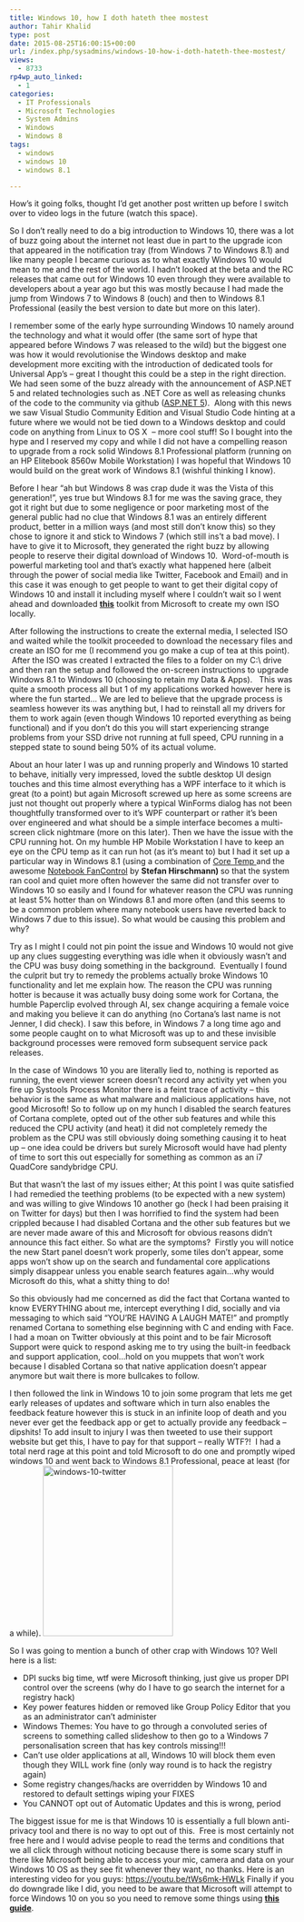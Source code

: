 ```yaml
---
title: Windows 10, how I doth hateth thee mostest
author: Tahir Khalid
type: post
date: 2015-08-25T16:00:15+00:00
url: /index.php/sysadmins/windows-10-how-i-doth-hateth-thee-mostest/
views:
  - 8733
rp4wp_auto_linked:
  - 1
categories:
  - IT Professionals
  - Microsoft Technologies
  - System Admins
  - Windows
  - Windows 8
tags:
  - windows
  - windows 10
  - windows 8.1

---
```

How&#8217;s it going folks, thought I&#8217;d get another post written up before I switch over to video logs in the future (watch this space).

So I don&#8217;t really need to do a big introduction to Windows 10, there was a lot of buzz going about the internet not least due in part to the upgrade icon that appeared in the notification tray (from Windows 7 to Windows 8.1) and like many people I became curious as to what exactly Windows 10 would mean to me and the rest of the world. I hadn&#8217;t looked at the beta and the RC releases that came out for Windows 10 even through they were available to developers about a year ago but this was mostly because I had made the jump from Windows 7 to Windows 8 (ouch) and then to Windows 8.1 Professional (easily the best version to date but more on this later).

I remember some of the early hype surrounding Windows 10 namely around the technology and what it would offer (the same sort of hype that appeared before Windows 7 was released to the wild) but the biggest one was how it would revolutionise the Windows desktop and make development more exciting with the introduction of dedicated tools for Universal App&#8217;s &#8211; great I thought this could be a step in the right direction. We had seen some of the buzz already with the announcement of ASP.NET 5 and related technologies such as .NET Core as well as releasing chunks of the code to the community via github (<a title="Announcing ASP.NET 5" href="http://www.hanselman.com/blog/AnnouncingNET2015NETAsOpenSourceNETOnMacAndLinuxAndVisualStudioCommunity.aspx" target="_blank">ASP.NET 5</a>).  Along with this news we saw Visual Studio Community Edition and Visual Studio Code hinting at a future where we would not be tied down to a Windows desktop and could code on anything from Linux to OS X  &#8211; more cool stuff! So I bought into the hype and I reserved my copy and while I did not have a compelling reason to upgrade from a rock solid Windows 8.1 Professional platform (running on an HP Elitebook 8560w Mobile Workstation) I was hopeful that Windows 10 would build on the great work of Windows 8.1 (wishful thinking I know).

Before I hear &#8220;ah but Windows 8 was crap dude it was the Vista of this generation!&#8221;, yes true but Windows 8.1 for me was the saving grace, they got it right but due to some negligence or poor marketing most of the general public had no clue that Windows 8.1 was an entirely different product, better in a million ways (and most still don&#8217;t know this) so they chose to ignore it and stick to Windows 7 (which still ins&#8217;t a bad move). I have to give it to Microsoft, they generated the right buzz by allowing people to reserve their digital download of Windows 10.  Word-of-mouth is powerful marketing tool and that&#8217;s exactly what happened here (albeit through the power of social media like Twitter, Facebook and Email) and in this case it was enough to get people to want to get their digital copy of Windows 10 and install it including myself where I couldn&#8217;t wait so I went ahead and downloaded <a title="Windows 10 Download Toolkit" href="https://www.microsoft.com/en-us/software-download/windows10" target="_blank"><strong>this</strong></a> toolkit from Microsoft to create my own ISO locally.

After following the instructions to create the external media, I selected ISO and waited while the toolkit proceeded to download the necessary files and create an ISO for me (I recommend you go make a cup of tea at this point).  After the ISO was created I extracted the files to a folder on my C:\ drive and then ran the setup and followed the on-screen instructions to upgrade Windows 8.1 to Windows 10 (choosing to retain my Data & Apps).   This was quite a smooth process all but 1 of my applications worked however here is where the fun started&#8230; We are led to believe that the upgrade process is seamless however its was anything but, I had to reinstall all my drivers for them to work again (even though Windows 10 reported everything as being functional) and if you don&#8217;t do this you will start experiencing strange problems from your SSD drive not running at full speed, CPU running in a stepped state to sound being 50% of its actual volume.

About an hour later I was up and running properly and Windows 10 started to behave, initially very impressed, loved the subtle desktop UI design touches and this time almost everything has a WPF interface to it which is great (to a point) but again Microsoft screwed up here as some screens are just not thought out properly where a typical WinForms dialog has not been thoughtfully transformed over to it&#8217;s WPF counterpart or rather it&#8217;s been over engineered and what should be a simple interface becomes a multi-screen click nightmare (more on this later). Then we have the issue with the CPU running hot. On my humble HP Mobile Workstation I have to keep an eye on the CPU temp as it can run hot (as it&#8217;s meant to) but I had it set up a particular way in Windows 8.1 (using a combination of <a title="Core Temp" href="http://alcpu.com/CoreTemp/" target="_blank">Core Temp </a>and the awesome <a title="Notebook FanControl" href="https://github.com/hirschmann/nbfc" target="_blank">Notebook FanControl</a> by <span style="font-weight: bold">Stefan Hirschmann) </span>so that the system ran cool and quiet more often however the same did not transfer over to Windows 10 so easily and I found for whatever reason the CPU was running at least 5% hotter than on Windows 8.1 and more often (and this seems to be a common problem where many notebook users have reverted back to Windows 7 due to this issue). So what would be causing this problem and why?

Try as I might I could not pin point the issue and Windows 10 would not give up any clues suggesting everything was idle when it obviously wasn&#8217;t and the CPU was busy doing something in the background.  Eventually I found the culprit but try to remedy the problems actually broke Windows 10 functionality and let me explain how. The reason the CPU was running hotter is because it was actually busy doing some work for Cortana, the humble Paperclip evolved through AI, sex change acquiring a female voice and making you believe it can do anything (no Cortana&#8217;s last name is not Jenner, I did check). I saw this before, in Windows 7 a long time ago and some people caught on to what Microsoft was up to and these invisible background processes were removed form subsequent service pack releases.

In the case of Windows 10 you are literally lied to, nothing is reported as running, the event viewer screen doesn&#8217;t record any activity yet when you fire up Systools Process Monitor there is a feint trace of activity &#8211; this behavior is the same as what malware and malicious applications have, not good Microsoft! So to follow up on my hunch I disabled the search features of Cortana complete, opted out of the other sub features and while this reduced the CPU activity (and heat) it did not completely remedy the problem as the CPU was still obviously doing something causing it to heat up &#8211; one idea could be drivers but surely Microsoft would have had plenty of time to sort this out especially for something as common as an i7 QuadCore sandybridge CPU.

But that wasn&#8217;t the last of my issues either; At this point I was quite satisfied I had remedied the teething problems (to be expected with a new system) and was willing to give Windows 10 another go (heck I had been praising it on Twitter for days) but then I was horrified to find the system had been crippled because I had disabled Cortana and the other sub features but we are never made aware of this and Microsoft for obvious reasons didn&#8217;t announce this fact either. So what are the symptoms?  Firstly you will notice the new Start panel doesn&#8217;t work properly, some tiles don&#8217;t appear, some apps won&#8217;t show up on the search and fundamental core applications simply disappear unless you enable search features again&#8230;why would Microsoft do this, what a shitty thing to do!

So this obviously had me concerned as did the fact that Cortana wanted to know EVERYTHING about me, intercept everything I did, socially and via messaging to which said &#8220;YOU&#8217;RE HAVING A LAUGH MATE!&#8221; and promptly renamed Cortana to something else beginning with C and ending with Face. I had a moan on Twitter obviously at this point and to be fair Microsoft Support were quick to respond asking me to try using the built-in feedback and support application, cool&#8230;hold on you muppets that won&#8217;t work because I disabled Cortana so that native application doesn&#8217;t appear anymore but wait there is more bullcakes to follow.

I then followed the link in Windows 10 to join some program that lets me get early releases of updates and software which in turn also enables the feedback feature however this is stuck in an infinite loop of death and you never ever get the feedback app or get to actually provide any feedback &#8211; dipshits! To add insult to injury I was then tweeted to use their support website but get this, I have to pay for that support &#8211; really WTF?!  I had a total nerd rage at this point and told Microsoft to do one and promptly wiped windows 10 and went back to Windows 8.1 Professional, peace at least (for a while). [<img class="alignnone size-medium wp-image-4122" src="/wp-content/uploads/2015/08/windows-10-twitter-229x300.png" alt="windows-10-twitter" width="229" height="300" srcset="/wp-content/uploads/2015/08/windows-10-twitter-229x300.png 229w, /wp-content/uploads/2015/08/windows-10-twitter.png 683w" sizes="(max-width: 229px) 100vw, 229px" />][1]

So I was going to mention a bunch of other crap with Windows 10? Well here is a list:

  * DPI sucks big time, wtf were Microsoft thinking, just give us proper DPI control over the screens (why do I have to go search the internet for a registry hack)
  * Key power features hidden or removed like Group Policy Editor that you as an administrator can&#8217;t administer
  * Windows Themes: You have to go through a convoluted series of screens to something called slideshow to then go to a Windows 7 personalisation screen that has key controls missing!!!
  * Can&#8217;t use older applications at all, Windows 10 will block them even though they WILL work fine (only way round is to hack the registry again)
  * Some registry changes/hacks are overridden by Windows 10 and restored to default settings wiping your FIXES
  * You CANNOT opt out of Automatic Updates and this is wrong, period

The biggest issue for me is that Windows 10 is essentially a full blown anti-privacy tool and there is no way to opt out of this.  Free is most certainly not free here and I would advise people to read the terms and conditions that we all click through without noticing because there is some scary stuff in there like Microsoft being able to access your mic, camera and data on your Windows 10 OS as they see fit whenever they want, no thanks. Here is an interesting video for you guys: <a title="Do not install Windows 10" href="https://youtu.be/tWs6mk-HWLk" target="_blank">https://youtu.be/tWs6mk-HWLk</a> Finally if you do downgrade like I did, you need to be aware that Microsoft will attempt to force Windows 10 on you so you need to remove some things using <a title="Remove GWA" href="http://www.makeuseof.com/tag/get-rid-windows-10-upgrade-notification-windows-7-8/" target="_blank"><strong>this guide</strong></a>.

 [1]: /wp-content/uploads/2015/08/windows-10-twitter.png